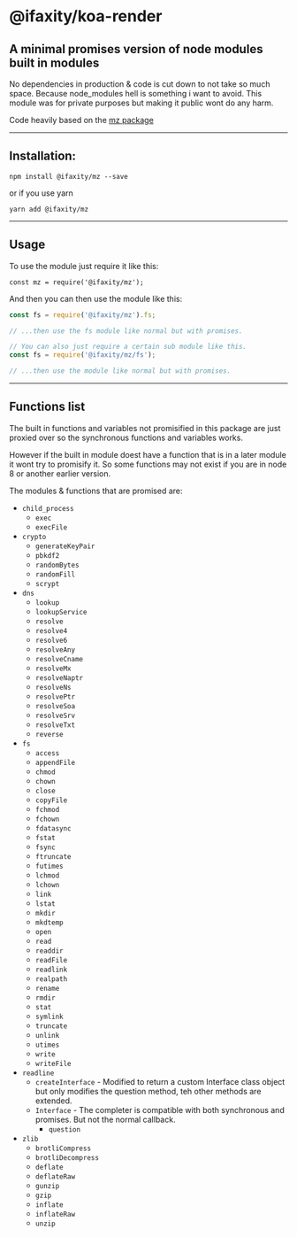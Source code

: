 @ifaxity/koa-render
===================

## A minimal promises version of node modules built in modules

No dependencies in production & code is cut down to not take so much space.
Because node_modules hell is something i want to avoid.
This module was for private purposes but making it public wont do any harm.

Code heavily based on the [mz package](https://www.npmjs.im/mz)

------------------
## Installation:

`npm install @ifaxity/mz --save`

or if you use yarn

`yarn add @ifaxity/mz`

--------
## Usage

To use the module just require it like this:

`const mz = require('@ifaxity/mz');`

And then you can then use the module like this:

```js
const fs = require('@ifaxity/mz').fs;

// ...then use the fs module like normal but with promises.

// You can also just require a certain sub module like this.
const fs = require('@ifaxity/mz/fs');

// ...then use the module like normal but with promises.
```

-----------------
## Functions list

The built in functions and variables not promisified in this package are just proxied over so the synchronous functions and variables works.

However if the built in module doest have a function that is in a later module it wont try to promisify it. So some functions may not exist if you are in node 8 or another earlier version.

The modules & functions that are promised are:

* `child_process`
  * `exec`
  * `execFile`
* `crypto`
  * `generateKeyPair`
  * `pbkdf2`
  * `randomBytes`
  * `randomFill`
  * `scrypt`
* `dns`
  * `lookup`
  * `lookupService`
  * `resolve`
  * `resolve4`
  * `resolve6`
  * `resolveAny`
  * `resolveCname`
  * `resolveMx`
  * `resolveNaptr`
  * `resolveNs`
  * `resolvePtr`
  * `resolveSoa`
  * `resolveSrv`
  * `resolveTxt`
  * `reverse`
* `fs`
  * `access`
  * `appendFile`
  * `chmod`
  * `chown`
  * `close`
  * `copyFile`
  * `fchmod`
  * `fchown`
  * `fdatasync`
  * `fstat`
  * `fsync`
  * `ftruncate`
  * `futimes`
  * `lchmod`
  * `lchown`
  * `link`
  * `lstat`
  * `mkdir`
  * `mkdtemp`
  * `open`
  * `read`
  * `readdir`
  * `readFile`
  * `readlink`
  * `realpath`
  * `rename`
  * `rmdir`
  * `stat`
  * `symlink`
  * `truncate`
  * `unlink`
  * `utimes`
  * `write`
  * `writeFile`
* `readline`
  * `createInterface` - Modified to return a custom Interface class object but only modifies the question method, teh other methods are extended.
  * `Interface` - The completer is compatible with both synchronous and promises. But not the normal callback.
    * `question`
* `zlib`
  * `brotliCompress`
  * `brotliDecompress`
  * `deflate`
  * `deflateRaw`
  * `gunzip`
  * `gzip`
  * `inflate`
  * `inflateRaw`
  * `unzip`


